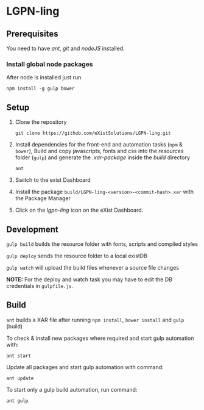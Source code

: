 # LGPN-ling

## Prerequisites

You need to have *ant*, *git* and *nodeJS* installed.

### Install global node packages

After node is installed just run

    npm install -g gulp bower
    
## Setup

1. Clone the repository

    `git clone https://github.com/eXistSolutions/LGPN-ling.git` 

1. Install dependencies for the front-end and automation tasks (`npm` & `bower`),
    Build and copy javascripts, fonts and css into the *resources* folder (`gulp`) and
    generate the *.xar-package* inside the *build* directory

    `ant`

1. Switch to the exist Dashboard

1. Install the package `build/LGPN-ling-<version>-<commit-hash>.xar` with the Package Manager

1. Click on the *lgpn-ling* icon on the eXist Dashboard.

## Development

`gulp build` builds the resource folder with fonts, scripts and compiled styles

`gulp deploy` sends the resource folder to a local existDB

`gulp watch` will upload the build files whenever a source file changes

**NOTE:** For the deploy and watch task you may have to edit the DB credentials in `gulpfile.js`.

## Build

`ant` builds a XAR file after running `npm install`, `bower install` and `gulp` (build)

To check & install new packages where required and start gulp automation with:

`ant start`

Update all packages and start gulp automation with command:

`ant update`

To start only a gulp build automation, run command:

`ant gulp`
